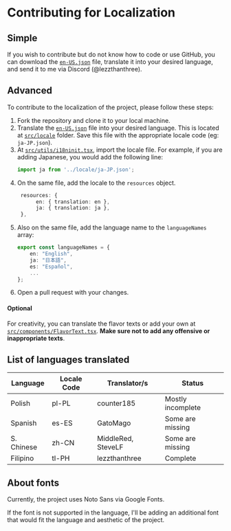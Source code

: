 # Contributing for Localization

## Simple
If you wish to contribute but do not know how to code or use GitHub, you can download the [`en-US.json`](./src/locale/en-US.json) file, translate it into your desired language, and send it to me via Discord (@lezzthanthree).

## Advanced
To contribute to the localization of the project, please follow these steps:
1. Fork the repository and clone it to your local machine.
2. Translate the [`en-US.json`](./src/locale/en-US.json) file into your desired language. This is located at [`src/locale`](./src/locale) folder. Save this file with the appropriate locale code (eg: `ja-JP.json`).
3. At [`src/utils/i18ninit.tsx`](./src/utils/i18ninit.tsx), import the locale file. For example, if you are adding Japanese, you would add the following line:
   ```ts
   import ja from '../locale/ja-JP.json';
   ```
4. On the same file, add the locale to the `resources` object.
   ```ts
    resources: {
         en: { translation: en },
         ja: { translation: ja },
    },
    ```
5. Also on the same file, add the language name to the `languageNames` array:
    ```ts
    export const languageNames = {
        en: "English",
        ja: "日本語",
        es: "Español",
        ...
    };
    ```
6. Open a pull request with your changes. 

#### Optional
For creativity, you can translate the flavor texts or add your own at [`src/components/FlavorText.tsx`](./src/components/FlavorText.tsx). **Make sure not to add any offensive or inappropriate texts**.

## List of languages translated
| Language   | Locale Code | Translator/s           | Status            |
|------------|-------------|------------------------|-------------------|
| Polish     | pl-PL       | counter185             | Mostly incomplete |
| Spanish    | es-ES       | GatoMago               | Some are missing  |
| S. Chinese | zh-CN       | MiddleRed, SteveLF     | Some are missing  |
| Filipino   | tl-PH       | lezzthanthree          | Complete          | 

## About fonts
Currently, the project uses Noto Sans via Google Fonts.

If the font is not supported in the language, I'll be adding an additional font that would fit the language and aesthetic of the project.
